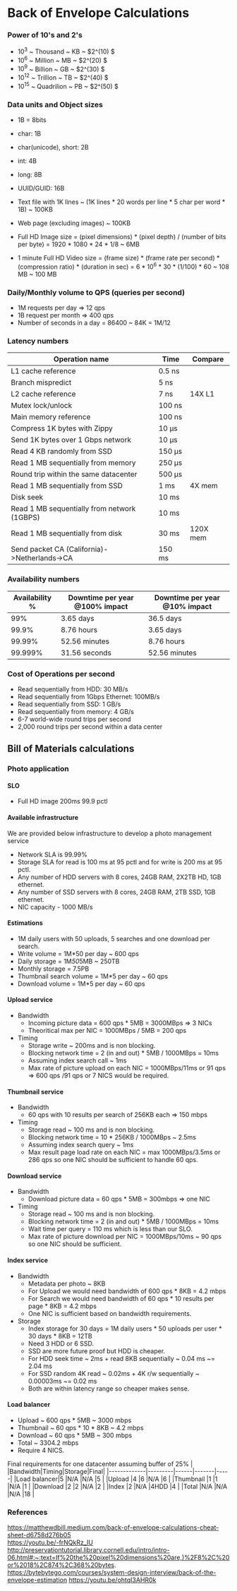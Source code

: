 # Back of Envelope Calculations



### Power of 10's and 2's
* $10^3$ ~ Thousand ~ KB ~ $2^(10) $  
* $10^6$ ~ Million ~ MB ~ $2^(20) $  
* $10^9$ ~ Billion ~ GB ~ $2^(30) $  
* $10^12$ ~ Trillion ~ TB ~ $2^(40) $  
* $10^15$ ~ Quadrilion ~ PB ~ $2^(50) $  

### Data units and Object sizes
* 1B = 8bits  
* char: 1B  
* char(unicode), short: 2B  
* int: 4B  
* long: 8B  
* UUID/GUID: 16B  

* Text file with 1K lines ~ (1K lines * 20 words per line * 5 char per word * 1B) ~ 100KB 
* Web page (excluding images) ~ 100KB  
* Full HD Image size = (pixel dimensions) * (pixel depth) / (number of bits per byte) = 1920 * 1080 * 24 * 1/8 ~ 6MB  
* 1 minute Full HD Video size = (frame size) * (frame rate per second) * (compression ratio) * (duration in sec) = $6*10^6$ * 30 * (1/100) * 60 ~  108 MB ~ 100 MB  


### Daily/Monthly volume to QPS (queries per second)
* 1M requests per day => 12 qps
* 1B request per month => 400 qps
* Number of seconds in a day = 86400 ~ 84K = 1M/12

### Latency numbers

|Operation name	                              | Time  | Compare |
| --------------------------------------------- | ----- | ------- |
|L1 cache reference	                           | 0.5 ns|         |
|Branch mispredict	                           | 5 ns  |         |
|L2 cache reference	                           | 7 ns  | 14X L1  |
|Mutex lock/unlock	                           | 100 ns|         |
|Main memory reference	                        | 100 ns|         |
|Compress 1K bytes with Zippy                   | 10 µs |         |
|Send 1K bytes over 1 Gbps network              | 10 µs |         |
|Read 4 KB randomly from SSD                    | 150 µs|         |
|Read 1 MB sequentially from memory             | 250 µs|         |
|Round trip within the same datacenter          | 500 µs|         |
|Read 1 MB sequentially from SSD                | 1 ms  | 4X mem  |
|Disk seek                                      | 10 ms |         |
|Read 1 MB sequentially from network (1GBPS)    | 10 ms |         |
|Read 1 MB sequentially from disk               | 30 ms | 120X mem|
|Send packet CA (California)->Netherlands->CA   | 150 ms|         |

### Availability numbers

|Availability %|Downtime per year @100% impact|Downtime per year @10% impact|
| ------------ | ---------------------------- | --------------------------- |
| 99%          | 3.65 days                    | 36.5 days                   | 
| 99.9%        | 8.76 hours                   | 3.65 days                   | 
| 99.99%       | 52.56 minutes                | 8.76 hours                  | 
| 99.999%      | 31.56 seconds                | 52.56 minutes               |

### Cost of Operations per second
* Read sequentially from HDD: 30 MB/s
* Read sequentially from 1Gbps Ethernet: 100MB/s
* Read sequentially from SSD: 1 GB/s
* Read sequentially from memory: 4 GB/s
* 6-7 world-wide round trips per second
* 2,000 round trips per second within a data center


## Bill of Materials calculations
### Photo application
#### SLO
* Full HD image 200ms 99.9 pctl
#### Available infrastructure
We are provided below infrastructure to develop a photo management service
* Network SLA is 99.99%
* Storage SLA for read is 100 ms at 95 pctl and for write is 200 ms at 95 pctl.
* Any number of HDD servers with 8 cores, 24GB RAM, 2X2TB HD, 1GB ethernet.
* Any number of SSD servers with 8 cores, 24GB RAM, 2TB SSD, 1GB ethernet.
* NIC capacity - 1000 MB/s
#### Estimations
* 1M daily users with 50 uploads, 5 searches and one download per search. 
* Write volume = 1M*50 per day ~ 600 qps
* Daily storage = 1M*50*5MB ~ 250TB
* Monthly storage = 7.5PB
* Thumbnail search volume = 1M*5 per day ~ 60 qps
* Download volume = 1M*5 per day ~ 60 qps
#### Upload service
* Bandwidth
    * Incoming picture data = 600 qps * 5MB = 3000MBps => 3 NICs
    * Theoritical max per NIC = 1000MBps / 5MB = 200 qps
* Timing
    * Storage write ~ 200ms and is non blocking.
    * Blocking network time = 2 (in and out) * 5MB / 1000MBps = 10ms 
    * Assuming index search call ~ 1ms
    * Max rate of picture upload on each NIC = 1000MBps/11ms or 91 qps => 600 qps /91 qps or 7 NICS would be required.

#### Thumbnail service
* Bandwidth
    * 60 qps with 10 results per search of 256KB each => 150 mbps
* Timing
    * Storage read ~ 100 ms and is non blocking.
    * Blocking network time = 10 * 256KB / 1000MBps ~ 2.5ms 
    * Assuming index search query ~ 1ms
    * Max result page load rate on each NIC = max 1000MBps/3.5ms or 286 qps so one NIC should be sufficient to handle 60 qps.

#### Download service
* Bandwidth
    * Download picture data = 60 qps * 5MB = 300mbps => one NIC
* Timing
    * Storage read ~ 100 ms and is non blocking.
    * Blocking network time = 2 (in and out) * 5MB / 1000MBps = 10ms
    * Wait time per query = 110 ms which is less than our SLO.
    * Max rate of picture download per NIC = 1000MBps/10ms ~ 90 qps so one NIC should be sufficient.

#### Index service
* Bandwidth
    * Metadata per photo ~ 8KB
    * For Upload we would need bandwidth of 600 qps * 8KB = 4.2 mbps
    * For Search we would need bandwidth of 60 qps * 10 results per page * 8KB = 4.2 mbps
    * One NIC is sufficient based on bandwidth requirements.
* Storage
    * Index storage for 30 days = 1M daily users * 50 uploads per user * 30 days * 8KB = 12TB
    * Need 3 HDD or 6 SSD.
    * SSD are more future proof but HDD is cheaper.
    * For HDD seek time ~ 2ms + read 8KB sequentially ~ 0.04 ms ~= 2.04 ms
    * For SSD random 4K read ~ 0.02ms + 4K r/w sequentially ~ 0.00003ms ~= 0.02 ms
    * Both are within latency range so cheaper makes sense.
 

#### Load balancer
* Upload ~ 600 qps * 5MB ~ 3000 mbps
* Thumbnail ~ 60 qps * 10 * 8KB ~ 4.2 mbps
* Download ~ 60 qps * 5MB ~ 300 mbps
* Total ~ 3304.2 mbps
* Require 4 NICS.

Final requirements for one datacenter assuming buffer of 25%
|             |Bandwidth|Timing|Storage|Final|
|-------------|---------|------|-------|-----|
|Load balancer|5        |N/A   |N/A    |5    |
|Upload       |4        |6     |N/A    |6    |
|Thumbnail    |1        |1     |N/A    |1    |
|Download     |2        |2     |N/A    |2    |
|Index        |2        |N/A   |4HDD   |4    |
|Total        |N/A      |N/A   |N/A    |18   |

### References
https://matthewdbill.medium.com/back-of-envelope-calculations-cheat-sheet-d6758d276b05  
https://youtu.be/-frNQkRz_IU  
http://preservationtutorial.library.cornell.edu/intro/intro-06.html#:~:text=If%20the%20pixel%20dimensions%20are,)%2F8%2C%20or%2018%2C874%2C368%20bytes.  
https://bytebytego.com/courses/system-design-interview/back-of-the-envelope-estimation
https://youtu.be/ohtqI3AHR0k
